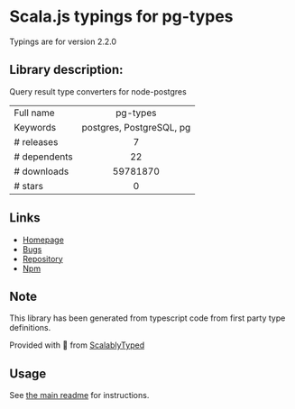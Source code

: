 
# Scala.js typings for pg-types

Typings are for version 2.2.0

## Library description:
Query result type converters for node-postgres

|                    |                 |
| ------------------ | :-------------: |
| Full name          | pg-types |
| Keywords           | postgres, PostgreSQL, pg |
| # releases         | 7 |
| # dependents       | 22 |
| # downloads        | 59781870 |
| # stars            | 0 |

## Links
- [Homepage](https://github.com/brianc/node-pg-types)
- [Bugs](https://github.com/brianc/node-pg-types/issues)
- [Repository](https://github.com/brianc/node-pg-types)
- [Npm](https://www.npmjs.com/package/pg-types)
    


## Note
This library has been generated from typescript code from first party type definitions.

Provided with :purple_heart: from [ScalablyTyped](https://github.com/oyvindberg/ScalablyTyped)

## Usage
See [the main readme](../../readme.md) for instructions.


